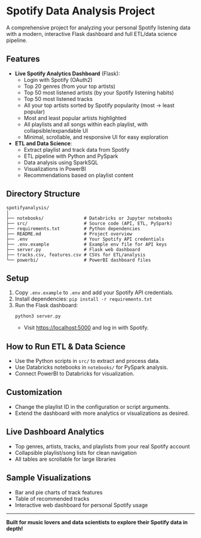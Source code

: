 # Spotify Data Analysis Project

A comprehensive project for analyzing your personal Spotify listening data with a modern, interactive Flask dashboard and full ETL/data science pipeline.

## Features
- **Live Spotify Analytics Dashboard** (Flask):
  - Login with Spotify (OAuth2)
  - Top 20 genres (from your top artists)
  - Top 50 most listened artists (by your Spotify listening habits)
  - Top 50 most listened tracks
  - All your top artists sorted by Spotify popularity (most → least popular)
  - Most and least popular artists highlighted
  - All playlists and all songs within each playlist, with collapsible/expandable UI
  - Minimal, scrollable, and responsive UI for easy exploration
- **ETL and Data Science**:
  - Extract playlist and track data from Spotify
  - ETL pipeline with Python and PySpark
  - Data analysis using SparkSQL
  - Visualizations in PowerBI
  - Recommendations based on playlist content

## Directory Structure
```
spotifyanalysis/
│
├── notebooks/               # Databricks or Jupyter notebooks
├── src/                     # Source code (API, ETL, PySpark)
├── requirements.txt         # Python dependencies
├── README.md                # Project overview
├── .env                     # Your Spotify API credentials
├── .env.example             # Example env file for API keys
├── server.py                # Flask web dashboard
├── tracks.csv, features.csv # CSVs for ETL/analysis
└── powerbi/                 # PowerBI dashboard files
```

## Setup
1. Copy `.env.example` to `.env` and add your Spotify API credentials.
2. Install dependencies: `pip install -r requirements.txt`
3. Run the Flask dashboard:
   ```bash
   python3 server.py
   ```
   - Visit [https://localhost:5000](https://localhost:5000) and log in with Spotify.

## How to Run ETL & Data Science
- Use the Python scripts in `src/` to extract and process data.
- Use Databricks notebooks in `notebooks/` for PySpark analysis.
- Connect PowerBI to Databricks for visualization.

## Customization
- Change the playlist ID in the configuration or script arguments.
- Extend the dashboard with more analytics or visualizations as desired.

## Live Dashboard Analytics
- Top genres, artists, tracks, and playlists from your real Spotify account
- Collapsible playlist/song lists for clean navigation
- All tables are scrollable for large libraries

## Sample Visualizations
- Bar and pie charts of track features
- Table of recommended tracks
- Interactive web dashboard for personal Spotify usage

---

**Built for music lovers and data scientists to explore their Spotify data in depth!**
